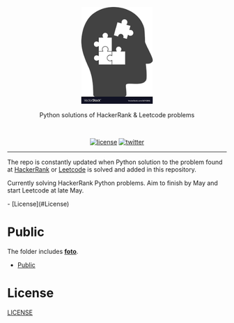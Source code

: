 <p align=center>
  <img height="222px" src="https://github.com/aurimas13/HackerRank-Leetcode/blob/main/Public/solving.png"/>
</p>
<p align=center>
    Python solutions of HackerRank & Leetcode problems
</p>
<br>
<p align=center>
  <a href="ttps://github.com/aurimas13/HackerRank-Leetcode/blob/main/LICENSE"><img alt="license" src="https://img.shields.io/npm/l/express"></a>
  <a href="https://twitter.com/aurimasnausedas"><img alt="twitter" src="https://img.shields.io/twitter/follow/aurimasnausedas?style=social"/></a>
</p>

------

The repo is constantly updated when Python solution to the problem found at [HackerRank](https://www.hackerrank.com/domains/python) or [Leetcode](https://leetcode.com/problemset/all/) is solved and added in this repository.
    
<p align="left">
Currently solving HackerRank Python problems. Aim to finish by May and start Leetcode at late May.
</p>
- [License](#License)

# Public

The folder includes [**foto**](https://github.com/aurimas13/HackerRank-Leetcode/blob/main/Public/solve.png").
    

- [Public](#Public)
# License

[LICENSE](https://github.com/aurimas13/HackerRank-Leetcode/blob/main/LICENSE)
